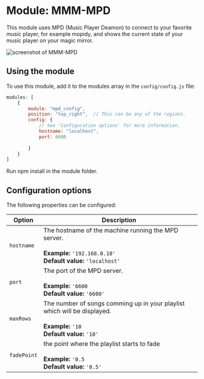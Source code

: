 # Module: MMM-MPD
This module uses MPD (Music Player Deamon) to connect to your favorite music player, for example mopidy, 
and shows the current state of your music player on your magic mirror.

![screenshot of MMM-MPD](https://user-images.githubusercontent.com/3584382/31564034-be25b64c-b061-11e7-93e6-2209d26000c9.PNG)

## Using the module

To use this module, add it to the modules array in the `config/config.js` file:
````javascript
modules: [
	{
		module: "mpd_config",
		position: "top_right",	// This can be any of the regions.
		config: {
			// See 'Configuration options' for more information.
			hostname: "localhost",
			port: 6600
			
		}
	}
]
````
Run npm install in the module folder.

## Configuration options

The following properties can be configured:

| Option | Description
| ------ | -----------
| `hostname` | The hostname of the machine running the MPD server. <br><br> **Example:** `'192.168.0.10'` <br> **Default value:** `'localhost'`
| `port` | The port of the MPD server. <br><br> **Example:** `'6600` <br> **Default value:** `'6600'`
| `maxRows` | The number of songs comming up in your playlist which will be displayed. <br><br> **Example:** `'10` <br> **Default value:** `'10'`
| `fadePoint` |the point where the playlist starts to fade <br><br> **Example:** `'0.5` <br> **Default value:** `'0.5'`
